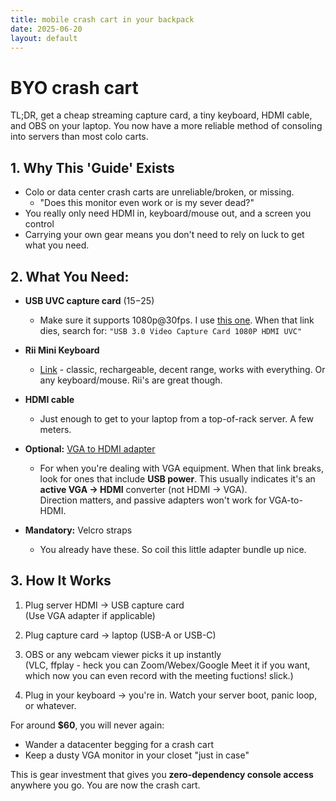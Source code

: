 ```yaml
---
title: mobile crash cart in your backpack
date: 2025-06-20
layout: default
---
```

# BYO crash cart

TL;DR, get a cheap streaming capture card, a tiny keyboard, HDMI cable, and OBS on your
laptop. You now have a more reliable method of consoling into servers than most colo carts.

## 1. Why This 'Guide' Exists
  - Colo or data center crash carts are unreliable/broken, or missing.
    - "Does this monitor even work or is my sever dead?"
  - You really only need HDMI in, keyboard/mouse out, and a screen you control
  - Carrying your own gear means you don't need to rely on luck to get what you need.

## 2. What You Need:
  - **USB UVC capture card** ($15-$25) 
    - Make sure it supports 1080p@30fps. I use [this one](https://a.co/d/aPj0fhj).
    When that link dies, search for: `"USB 3.0 Video Capture Card 1080P HDMI UVC"`  
  - **Rii Mini Keyboard** 
    - [Link](https://a.co/d/brLzEnv) - classic, rechargeable, decent range, works with everything. Or any keyboard/mouse. Rii's are great though.
  - **HDMI cable** 
    - Just enough to get to your laptop from a top-of-rack server. A few meters.

  - **Optional:** [VGA to HDMI adapter](https://a.co/d/7Ac4gSm)  
    - For when you're dealing with VGA equipment. When that link breaks, look for ones that include **USB power**. This usually indicates it's an **active VGA -> HDMI** converter (not HDMI -> VGA).  
    Direction matters, and passive adapters won't work for VGA-to-HDMI.

  - **Mandatory:** Velcro straps
    - You already have these. So coil this little adapter bundle up nice.

## 3. How It Works

1. Plug server HDMI -> USB capture card  
   (Use VGA adapter if applicable)

2. Plug capture card -> laptop (USB-A or USB-C)

3. OBS or any webcam viewer picks it up instantly  
   (VLC, ffplay - heck you can Zoom/Webex/Google Meet it if you want, which
   now you can even record with the meeting fuctions! slick.)

4. Plug in your keyboard -> you're in.
   Watch your server boot, panic loop, or whatever.

For around **$60**, you will never again:
- Wander a datacenter begging for a crash cart  
- Keep a dusty VGA monitor in your closet "just in case"

This is gear investment that gives you **zero-dependency console access** anywhere you go.
You are now the crash cart.
